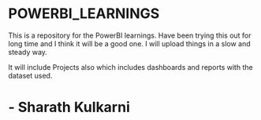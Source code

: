 # POWERBI_LEARNINGS
This is a repository for the PowerBI learnings. Have been trying this out for long time and I think it will be a good one. I will upload things in a slow and steady way.

It will include Projects also which includes dashboards and reports with the dataset used.

# - Sharath Kulkarni
